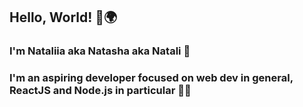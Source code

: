 ## Hello, World! 🙌🌍

### I'm Nataliia aka Natasha aka Natali 🦊

### I'm an aspiring developer focused on web dev in general, ReactJS and Node.js in particular 👩‍💻

<!--
**nat-v/nat-v** is a ✨ _special_ ✨ repository because its `README.md` (this file) appears on your GitHub profile.

Here are some ideas to get you started:

- 🔭 I’m currently working on ...
- 🌱 I’m currently learning ...
- 👯 I’m looking to collaborate on ...
- 🤔 I’m looking for help with ...
- 💬 Ask me about ...
- 📫 How to reach me: ...
- 😄 Pronouns: ...
- ⚡ Fun fact: ...
-->
